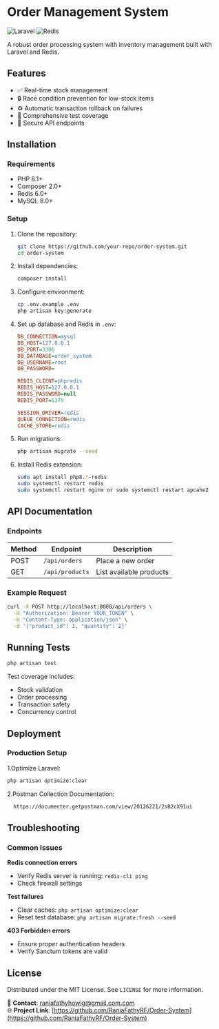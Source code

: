 # Order Management System

![Laravel](https://img.shields.io/badge/Laravel-FF2D20?style=for-the-badge&logo=laravel&logoColor=white)
![Redis](https://img.shields.io/badge/Redis-DC382D?style=for-the-badge&logo=redis&logoColor=white)

A robust order processing system with inventory management built with Laravel and Redis.

## Features

- ✅ Real-time stock management  
- 🔒 Race condition prevention for low-stock items  
- ♻️ Automatic transaction rollback on failures  
- 🧪 Comprehensive test coverage  
- 🔐 Secure API endpoints  

## Installation

### Requirements

- PHP 8.1+
- Composer 2.0+
- Redis 6.0+
- MySQL 8.0+

### Setup

1. Clone the repository:
   ```bash
   git clone https://github.com/your-repo/order-system.git
   cd order-system
   ```

2. Install dependencies:
   ```bash
   composer install
   ```

3. Configure environment:
   ```bash
   cp .env.example .env
   php artisan key:generate
   ```

4. Set up database and Redis in `.env`:
   ```ini
   DB_CONNECTION=mysql
   DB_HOST=127.0.0.1
   DB_PORT=3306
   DB_DATABASE=order_system
   DB_USERNAME=root
   DB_PASSWORD=

   REDIS_CLIENT=phpredis
   REDIS_HOST=127.0.0.1
   REDIS_PASSWORD=null
   REDIS_PORT=6379
   
   SESSION_DRIVER=redis
   QUEUE_CONNECTION=redis
   CACHE_STORE=redis

   ```

5. Run migrations:
   ```bash
   php artisan migrate --seed
   ```

6. Install Redis extension:
   ```bash
   sudo apt install php8.*-redis 
   sudo systemctl restart redis
   sudo systemctl restart nginx or sudo systemctl restart apcahe2
   
   ```

## API Documentation

### Endpoints

| Method | Endpoint | Description |
|--------|----------|-------------|
| POST   | `/api/orders` | Place a new order |
| GET    | `/api/products` | List available products |

### Example Request

```bash
curl -X POST http://localhost:8000/api/orders \
  -H "Authorization: Bearer YOUR_TOKEN" \
  -H "Content-Type: application/json" \
  -d '{"product_id": 1, "quantity": 2}'
```

## Running Tests

```bash
php artisan test
```

Test coverage includes:
- Stock validation
- Order processing
- Transaction safety
- Concurrency control

## Deployment

### Production Setup
1.Optimize Laravel:
   ```bash
   php artisan optimize:clear
   ```
2.Postman Collection Documentation:
   ```bash
     https://documenter.getpostman.com/view/20126221/2sB2cX91ui
   ```
## Troubleshooting

### Common Issues

**Redis connection errors**
- Verify Redis server is running: `redis-cli ping`
- Check firewall settings

**Test failures**
- Clear caches: `php artisan optimize:clear`
- Reset test database: `php artisan migrate:fresh --seed`

**403 Forbidden errors**
- Ensure proper authentication headers
- Verify Sanctum tokens are valid

## License

Distributed under the MIT License. See `LICENSE` for more information.

📧 **Contact**: raniafathyhowig@gmail.com.com  
🌐 **Project Link**: [https://github.com/RaniaFathyRF/Order-System](https://github.com/RaniaFathyRF/Order-System)

